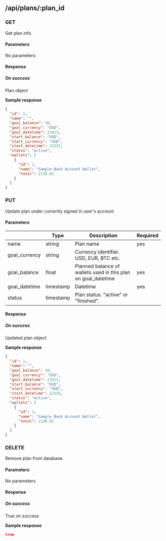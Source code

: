 ## /api/plans/:plan_id
### GET

Get plan info

#### Parameters
No parameters

#### Response
##### On success

Plan object

**Sample response**

```json
{
  "id": 1,
  "name": "",
  "goal_balance": 30,
  "goal_currency": "USD",
  "goal_datetime": 23423,
  "start_balance": "USD",
  "start_currency": "USD",
  "start_datetime": 22333,
  "status": "active",
  "wallets": [
    {
      "id": 1,
      "name": "Sample Bank Account Wallet",
      "total": 2138.02
    }
  ]
}
```
### PUT

Update plan under currently signed in user's account

#### Parameters
|               | Type      | Description                                                   | Required |
| ------------- | --------- | ------------------------------------------------------------- | -------- |
| name          | string    | Plan name                                                     | yes      |
| goal_currency | string    | Currency identifier. USD, EUR, BTC etc.                       |          |
| goal_balance  | float     | Planned balance of wallets used in this plan on goal_datetime | yes      |
| goal_datetime | timestamp | Datetime                                                      | yes      |
| status        | timestamp | Plan status. "active" or "finished".                          |          |

#### Response
##### On success

Updated plan object

**Sample response**

```json
{
  "id": 1,
  "name": "",
  "goal_balance": 30,
  "goal_currency": "USD",
  "goal_datetime": 23423,
  "start_balance": "USD",
  "start_currency": "USD",
  "start_datetime": 22333,
  "status": "active",
  "wallets": [
    {
      "id": 1,
      "name": "Sample Bank Account Wallet",
      "total": 2138.02
    }
  ]
}
```
### DELETE

Remove plan from database.

#### Parameters
No parameters

#### Response
##### On success

True on success

**Sample response**

```json
true
```
